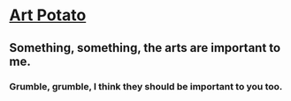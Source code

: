 # [Art Potato](https://arts.raphaeltm.com)

## Something, something, the arts are important to me.

### Grumble, grumble, I think they should be important to you too.